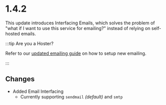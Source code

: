 # 1.4.2

This update introduces Interfacing Emails, which solves the problem of "what if I want to use this service for emailing?" instead of relying on self-hosted emails.

:::tip Are you a Hoster?

Refer to our [updated emailing guide](./../../hosting-docs/setup/email/index.md) on how to setup new emailing.

:::

## Changes

+ Added Email Interfacing
  + Currently supporting `sendmail` *(default)* and `smtp`